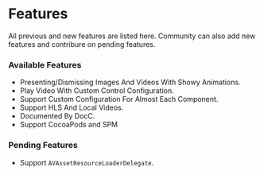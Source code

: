 # Features

All previous and new features are listed here. Community can also add new features and contribure on pending features.


### Available Features

- Presenting/Dismissing Images And Videos With Showy Animations.
- Play Video With Custom Control Configuration.
- Support Custom Configuration For Almost Each Component.
- Support HLS And Local Videos.
- Documented By DocC.
- Support CocoaPods and SPM

### Pending Features

- Support `AVAssetResourceLoaderDelegate`.
